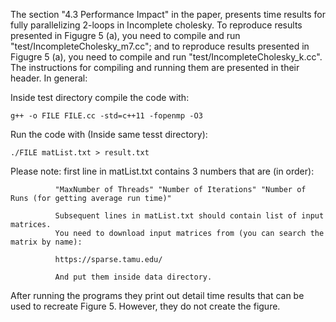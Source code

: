 The section "4.3 Performance Impact" in the paper, presents time results for fully parallelizing 2-loops in Incomplete cholesky. 
To reproduce results presented in Figugre 5 (a), you need to compile and run "test/IncompleteCholesky_m7.cc";
and to reproduce results presented in Figugre 5 (a), you need to compile and run "test/IncompleteCholesky_k.cc".
The instructions for compiling and running them are presented in their header. In general:

Inside test directory compile the code with:
```
g++ -o FILE FILE.cc -std=c++11 -fopenmp -O3
```
Run the code with (Inside same tesst directory):
```
./FILE matList.txt > result.txt
```

Please note: first line in matList.txt contains 3 numbers that are (in order): 

              "MaxNumber of Threads" "Number of Iterations" "Number of Runs (for getting average run time)"

              Subsequent lines in matList.txt should contain list of input matrices. 
              You need to download input matrices from (you can search the matrix by name):

              https://sparse.tamu.edu/ 

              And put them inside data directory.

After running the programs they print out detail time results that can be used to recreate Figure 5. 
However, they do not create the figure.
